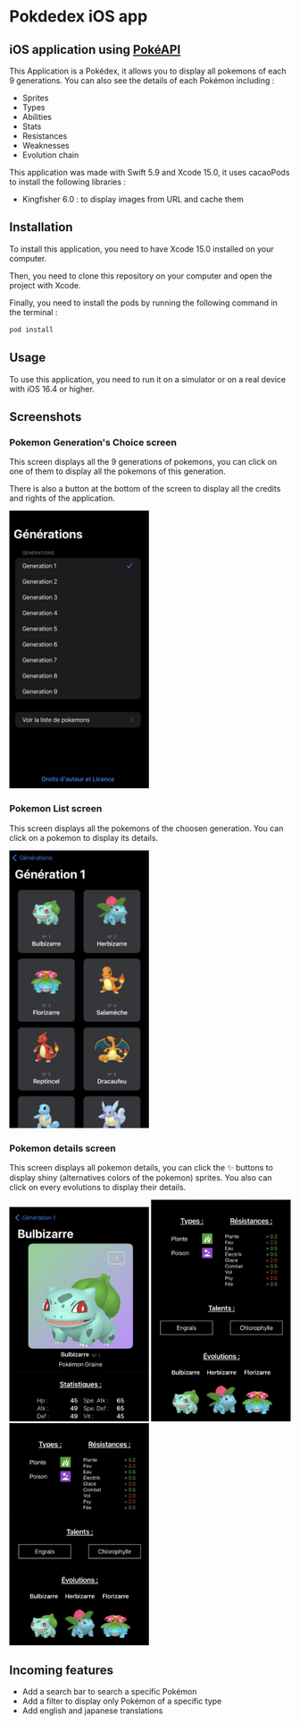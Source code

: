 #  Pokdedex iOS app

## iOS application using [PokéAPI](https://api-pokemon-fr.vercel.app/)

This Application is a Pokédex, it allows you to display all pokemons of each 9 generations. You can also see the details of each Pokémon including : 
- Sprites
- Types 
- Abilities
- Stats
- Resistances
- Weaknesses
- Evolution chain

This application was made with Swift 5.9 and Xcode 15.0, it uses cacaoPods to install the following libraries :
- Kingfisher 6.0 : to display images from URL and cache them

## Installation

To install this application, you need to have Xcode 15.0 installed on your computer.
  
Then, you need to clone this repository on your computer and open the project with Xcode.

Finally, you need to install the pods by running the following command in the terminal : 
```bash
pod install
```

## Usage

To use this application, you need to run it on a simulator or on a real device with iOS 16.4 or higher.

## Screenshots

### Pokemon Generation's Choice screen

This screen displays all the 9 generations of pokemons, you can click on one of them to display all the pokemons of this generation.

There is also a button at the bottom of the screen to display all the credits and rights of the application.

<img src="/README screenshots/gen_choice.jpg" alt="gen_choice" style="width:250px;"/>

### Pokemon List screen

This screen displays all the pokemons of the choosen generation. You can click on a pokemon to display its details.

<img src="/README screenshots/pokemons_list_view.jpg" alt="pokemons_list" style="width:250px;"/>

### Pokemon details screen

This screen displays all pokemon details, you can click the ✨ buttons to display shiny (alternatives colors of the pokemon) sprites. You also can click on every evolutions to display their details.

<img src="/README screenshots/p_1.jpg" alt="details_1" style="width:250px;"/>
<img src="/README screenshots/p_2.jpg" alt="details_2" style="width:250px;"/>
<img src="/README screenshots/p_2.jpg" alt="details_3" style="width:250px;"/>


## Incoming features

- Add a search bar to search a specific Pokémon
- Add a filter to display only Pokémon of a specific type
- Add english and japanese translations
